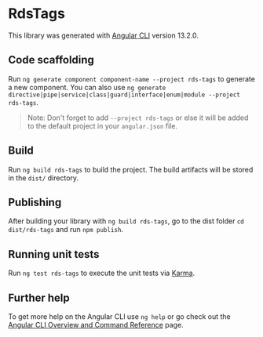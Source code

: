 # RdsTags

This library was generated with [Angular CLI](https://github.com/angular/angular-cli) version 13.2.0.

## Code scaffolding

Run `ng generate component component-name --project rds-tags` to generate a new component. You can also use `ng generate directive|pipe|service|class|guard|interface|enum|module --project rds-tags`.
> Note: Don't forget to add `--project rds-tags` or else it will be added to the default project in your `angular.json` file. 

## Build

Run `ng build rds-tags` to build the project. The build artifacts will be stored in the `dist/` directory.

## Publishing

After building your library with `ng build rds-tags`, go to the dist folder `cd dist/rds-tags` and run `npm publish`.

## Running unit tests

Run `ng test rds-tags` to execute the unit tests via [Karma](https://karma-runner.github.io).

## Further help

To get more help on the Angular CLI use `ng help` or go check out the [Angular CLI Overview and Command Reference](https://angular.io/cli) page.
